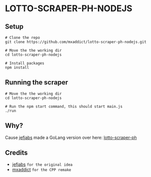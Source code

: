 # LOTTO-SCRAPER-PH-NODEJS

## Setup
```shell
# Clone the repo
git clone https://github.com/mxaddict/lotto-scraper-ph-nodejs.git

# Move the the working dir
cd lotto-scraper-ph-nodejs

# Install packages
npm install
```

## Running the scraper
```shell
# Move the the working dir
cd lotto-scraper-ph-nodejs

# Run the npm start command, this should start main.js
./run
```

## Why?
Cause [jefjabs](https://github.com/jefjabs) made a GoLang
version over here: [lotto-scraper-ph](https://github.com/jefjabs/lotto-scraper-ph)

## Credits
- [jefjabs](https://github.com/jefjabs) `for the original idea`
- [mxaddict](https://github.com/mxaddict) `for the CPP remake`
